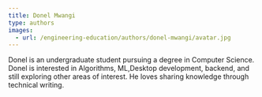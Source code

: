 ```yaml
---
title: Donel Mwangi
type: authors
images:
  - url: /engineering-education/authors/donel-mwangi/avatar.jpg 
---
```

Donel is an undergraduate student pursuing a degree in Computer Science. Donel is interested in Algorithms, ML,Desktop development, backend, and still exploring other areas of interest. He loves sharing knowledge through technical writing.
